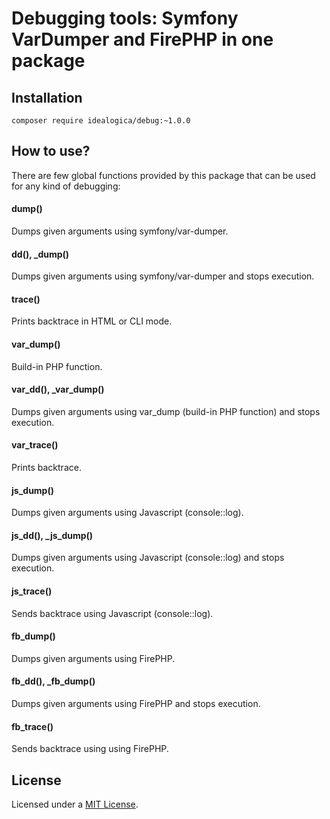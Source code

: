 # Debugging tools: Symfony VarDumper and FirePHP in one package

## Installation

```
composer require idealogica/debug:~1.0.0
```

## How to use?

There are few global functions provided by this package that can be used for any kind of debugging:

#### dump()
Dumps given arguments using symfony/var-dumper.

#### dd(), _dump()
Dumps given arguments using symfony/var-dumper and stops execution.

#### trace()
Prints backtrace in HTML or CLI mode.

#### var_dump()
Build-in PHP function.

#### var_dd(), _var_dump()
Dumps given arguments using var_dump (build-in PHP function) and stops execution.

#### var_trace()
Prints backtrace.

#### js_dump()
Dumps given arguments using Javascript (console::log).

#### js_dd(), _js_dump()
Dumps given arguments using Javascript (console::log) and stops execution.

#### js_trace()
Sends backtrace using Javascript (console::log).

#### fb_dump()
Dumps given arguments using FirePHP.

#### fb_dd(), _fb_dump()
Dumps given arguments using FirePHP and stops execution.

#### fb_trace()
Sends backtrace using using FirePHP.

## License

Licensed under a [MIT License](https://opensource.org/licenses/MIT).